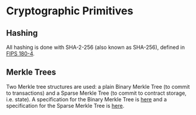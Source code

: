 # Cryptographic Primitives

## Hashing

All hashing is done with SHA-2-256 (also known as SHA-256), defined in [FIPS 180-4](https://nvlpubs.nist.gov/nistpubs/FIPS/NIST.FIPS.180-4.pdf).

## Merkle Trees

Two Merkle tree structures are used: a plain Binary Merkle Tree (to commit to transactions) and a Sparse Merkle Tree (to commit to contract storage, i.e. state). A specification for the Binary Merkle Tree is [here](https://github.com/lazyledger/lazyledger-specs/blob/master/specs/data_structures.md#binary-merkle-tree) and a specification for the Sparse Merkle Tree is [here](https://github.com/lazyledger/lazyledger-specs/blob/master/specs/data_structures.md#sparse-merkle-tree).
